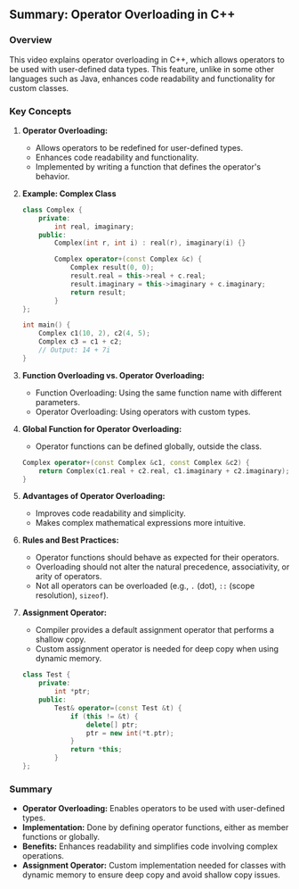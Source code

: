 ## Summary: Operator Overloading in C++

### Overview
This video explains operator overloading in C++, which allows operators to be used with user-defined data types. This feature, unlike in some other languages such as Java, enhances code readability and functionality for custom classes.

### Key Concepts

1. **Operator Overloading:**
   - Allows operators to be redefined for user-defined types.
   - Enhances code readability and functionality.
   - Implemented by writing a function that defines the operator's behavior.

2. **Example: Complex Class**
   ```cpp
   class Complex {
       private:
           int real, imaginary;
       public:
           Complex(int r, int i) : real(r), imaginary(i) {}

           Complex operator+(const Complex &c) {
               Complex result(0, 0);
               result.real = this->real + c.real;
               result.imaginary = this->imaginary + c.imaginary;
               return result;
           }
   };

   int main() {
       Complex c1(10, 2), c2(4, 5);
       Complex c3 = c1 + c2;
       // Output: 14 + 7i
   }
   ```

3. **Function Overloading vs. Operator Overloading:**
   - Function Overloading: Using the same function name with different parameters.
   - Operator Overloading: Using operators with custom types.

4. **Global Function for Operator Overloading:**
   - Operator functions can be defined globally, outside the class.
   ```cpp
   Complex operator+(const Complex &c1, const Complex &c2) {
       return Complex(c1.real + c2.real, c1.imaginary + c2.imaginary);
   }
   ```

5. **Advantages of Operator Overloading:**
   - Improves code readability and simplicity.
   - Makes complex mathematical expressions more intuitive.

6. **Rules and Best Practices:**
   - Operator functions should behave as expected for their operators.
   - Overloading should not alter the natural precedence, associativity, or arity of operators.
   - Not all operators can be overloaded (e.g., `.` (dot), `::` (scope resolution), `sizeof`).

7. **Assignment Operator:**
   - Compiler provides a default assignment operator that performs a shallow copy.
   - Custom assignment operator is needed for deep copy when using dynamic memory.
   ```cpp
   class Test {
       private:
           int *ptr;
       public:
           Test& operator=(const Test &t) {
               if (this != &t) {
                   delete[] ptr;
                   ptr = new int(*t.ptr);
               }
               return *this;
           }
   };
   ```

### Summary
- **Operator Overloading:** Enables operators to be used with user-defined types.
- **Implementation:** Done by defining operator functions, either as member functions or globally.
- **Benefits:** Enhances readability and simplifies code involving complex operations.
- **Assignment Operator:** Custom implementation needed for classes with dynamic memory to ensure deep copy and avoid shallow copy issues.
